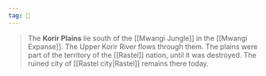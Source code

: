 ```yaml
---
tag: 🌾
---
```

> The **Korir Plains** lie south of the [[Mwangi Jungle]] in the [[Mwangi Expanse]]. The Upper Korir River flows through them.
> The plains were part of the territory of the [[Rastel]] nation, until it was destroyed. The ruined city of [[Rastel city|Rastel]] remains there today.








